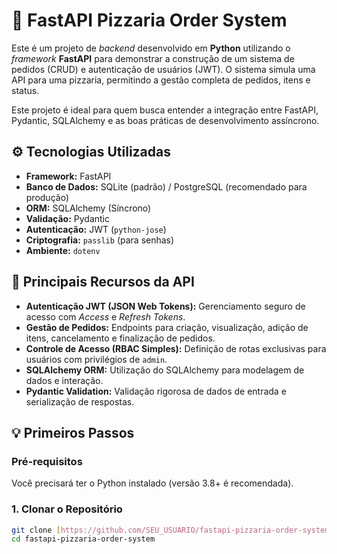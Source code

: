 # 🍕 FastAPI Pizzaria Order System

Este é um projeto de *backend* desenvolvido em **Python** utilizando o *framework* **FastAPI** para demonstrar a construção de um sistema de pedidos (CRUD) e autenticação de usuários (JWT). O sistema simula uma API para uma pizzaria, permitindo a gestão completa de pedidos, itens e status.

Este projeto é ideal para quem busca entender a integração entre FastAPI, Pydantic, SQLAlchemy e as boas práticas de desenvolvimento assíncrono.

## ⚙️ Tecnologias Utilizadas

* **Framework:** FastAPI
* **Banco de Dados:** SQLite (padrão) / PostgreSQL (recomendado para produção)
* **ORM:** SQLAlchemy (Síncrono)
* **Validação:** Pydantic
* **Autenticação:** JWT (`python-jose`)
* **Criptografia:** `passlib` (para senhas)
* **Ambiente:** `dotenv`

## 🚀 Principais Recursos da API

* **Autenticação JWT (JSON Web Tokens):** Gerenciamento seguro de acesso com *Access* e *Refresh Tokens*.
* **Gestão de Pedidos:** Endpoints para criação, visualização, adição de itens, cancelamento e finalização de pedidos.
* **Controle de Acesso (RBAC Simples):** Definição de rotas exclusivas para usuários com privilégios de `admin`.
* **SQLAlchemy ORM:** Utilização do SQLAlchemy para modelagem de dados e interação.
* **Pydantic Validation:** Validação rigorosa de dados de entrada e serialização de respostas.

## 💡 Primeiros Passos

### Pré-requisitos

Você precisará ter o Python instalado (versão 3.8+ é recomendada).

### 1. Clonar o Repositório

```bash
git clone [https://github.com/SEU_USUARIO/fastapi-pizzaria-order-system.git](https://github.com/SEU_USUARIO/fastapi-pizzaria-order-system.git)
cd fastapi-pizzaria-order-system
